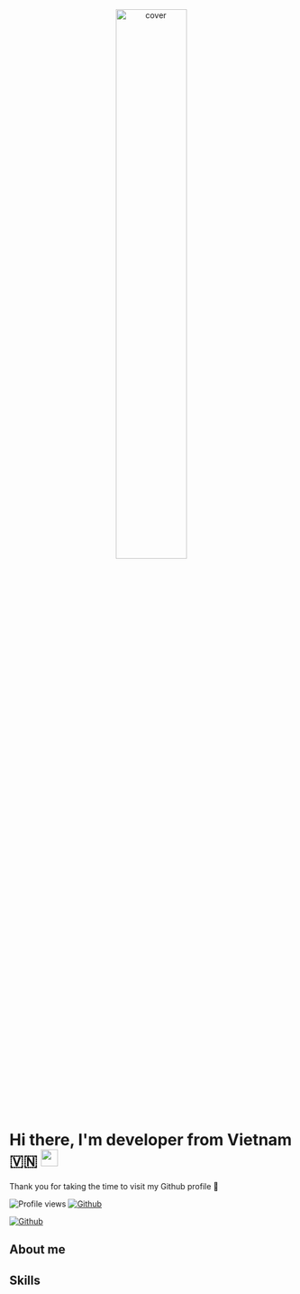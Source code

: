 <div align="center">
<img src="https://media.tenor.com/b1DVdUGztTIAAAAC/cartoon-dog.gif" width="50%" height=""50%" alt="cover" />
</div>

# Hi there, I'm developer from Vietnam 🇻🇳 <img src = "https://raw.githubusercontent.com/MartinHeinz/MartinHeinz/master/wave.gif" width = 30px>
                                             
 Thank you for taking the time to visit my Github profile 🥰                                              

![Profile views](https://visitor-badge.glitch.me/badge?page_id=dinhtuananh0105) [![Github](https://img.shields.io/github/followers/dinhtuananh0105?label=Follow&style=social)](https://github.com/dinhtuananh0105)

[![Github](https://img.shields.io/github/followers/donezombie?label=Follow&style=social)](https://github.com/donezombie)

## About me

## Skills 
